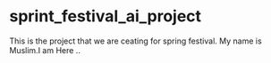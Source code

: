 # sprint_festival_ai_project
This is the project that we are ceating for spring festival.
My name is Muslim.I am Here ..
